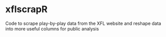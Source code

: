 # xflscrapR
Code to scrape play-by-play data from the XFL website and reshape data into more useful columns for public analysis
